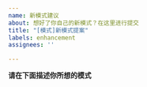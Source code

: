 ```yaml
---
name: 新模式建议
about: 想好了你自己的新模式？在这里进行提交
title: "[模式]新模式提案"
labels: enhancement
assignees: ''

---
```


**请在下面描述你所想的模式**
